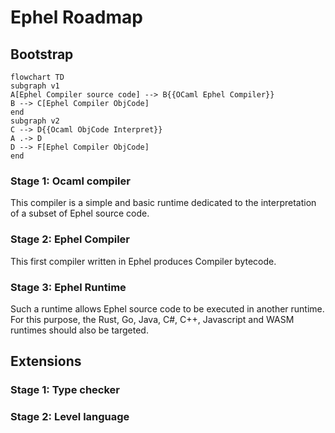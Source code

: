 # Ephel Roadmap

## Bootstrap

```mermaid
flowchart TD
subgraph v1
A[Ephel Compiler source code] --> B{{OCaml Ephel Compiler}}
B --> C[Ephel Compiler ObjCode]
end
subgraph v2
C --> D{{Ocaml ObjCode Interpret}}
A .-> D
D --> F[Ephel Compiler ObjCode]
end
```

### Stage 1: Ocaml compiler

This compiler is a simple and basic runtime dedicated
to the interpretation of a subset of Ephel source code.

### Stage 2: Ephel Compiler

This first compiler written in Ephel produces Compiler bytecode.

### Stage 3: Ephel Runtime

Such a runtime allows Ephel source code to be executed in another runtime. 
For this purpose, the Rust, Go, Java, C#, C++, Javascript and WASM runtimes 
should also be targeted.

## Extensions

### Stage 1: Type checker

### Stage 2: Level language

